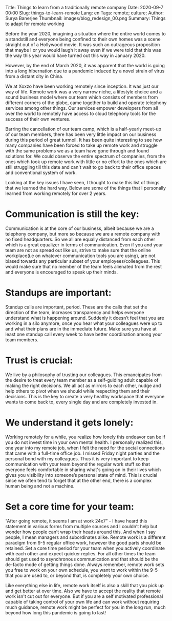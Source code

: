 Title: Things to learn from a traditionally remote company
Date: 2020-09-7 00:00 
Slug: things-to-learn-remote
Lang: en 
Tags: remote; culture; 
Author: Surya Banerjee
Thumbnail: images/blog_redesign_00.png
Summary: Things to adapt for remote working

Before the year 2020, imagining a situation where the entire world comes to a standstill and everyone being confined to their own homes was a scene straight out of a Hollywood movie. It was such an outrageous proposition that maybe I or you would laugh it away even if we were told that this was the way this year would have turned out this way in January 2020.

However, by the end of March 2020, it was apparent that the world is going into a long hibernation due to a pandemic induced by a novel strain of virus from a distant city in China. 

We at Xoxzo have been working remotely since inception. It was just our way of life. Remote work was a very narrow niche, a lifestyle choice and a sound business model where our team which consists of members from different corners of the globe, came together to build and operate telephony services among other things. Our services empower developers from all over the world to remotely have access to cloud telephony tools for the success of their own ventures.

Barring the cancellation of our team camp, which is a half-yearly meet-up of our team members, there has been very little impact on our business during this period of great turmoil. It has been quite interesting to see how many companies have been forced to take up remote work and struggle with the same problems we as a team have gone through and found solutions for. We could observe the entire spectrum of companies, from the ones which took up remote work with little or no effort to the ones which are still struggling till this date and can't wait to go back to their office spaces and conventional system of work.

Looking at the key issues I have seen, I thought to make this list of things that we learned the hard way. Below are some of the things that I personally learned from working remotely for over 2 years.


# Communication is still the key:
Communication is at the core of our business, albeit because we are a telephony company, but more so because we are a remote company with no fixed headquarters. So we all are equally distanced from each other which is a great equalizer in terms of communication. Even if you and your team are not as spread out like us, strive to make sure that the online workplace(i.e on whatever communication tools you are using), are not biased towards any particular subset of your employees/colleagues. This would make sure that no member of the team feels alienated from the rest and everyone is encouraged to speak up their minds.


# Standups are important:
Standup calls are important, period. These are the calls that set the direction of the team, increases transparency and helps everyone understand what is happening around. Suddenly it doesn’t feel that you are working in a silo anymore, once you hear what your colleagues were up to and what their plans are in the immediate future.  Make sure you have at least one standup call every week to have better coordination among your team members.


# Trust is crucial:
We live by a philosophy of trusting our colleagues. This emancipates from the desire to treat every team member as a self-guiding adult capable of making the right decisions. We all act as mirrors to each other, nudge and help others to pivot when we should while respecting them and their decisions. This is the key to create a very healthy workspace that everyone wants to come back to, every single day and are completely invested in.


# We understand it gets lonely:
Working remotely for a while, you realize how lonely this endeavor can be if you do not invest time in your own mental health. I personally realized this, one year into my remote job, when I felt the need for the social connections that came with a full-time office job. I missed Friday night parties and the personal bond with my colleagues. Thus it is very important to keep communication with your team beyond the regular work stuff so that everyone feels comfortable in sharing what's going on in their lives which gives you visibility into someone’s personal state of mind. This is crucial since we often tend to forget that at the other end, there is a complex human being and not a machine.


# Set a core time for your team:
“After going remote, it seems I am at work 24x7” - I have heard this statement in various forms from multiple sources and I couldn’t help but wonder how people can’t wrap their heads around this. And when I say people, I mean managers and subordinates alike. Remote work is a different paradigm from 9-5 regular office work, however the good parts should be retained. Set a core time period for your team when you actively coordinate with each other and expect quicker replies. For all other times the team should get used to asynchronous communication and that should be the de-facto mode of getting things done. Always remember, remote work sets you free to work on your own schedule, you want to work within the 9-5 that you are used to, or beyond that, is completely your own choice.


Like everything else in life, remote work itself is also a skill that you pick up and get better at over time. Also we have to accept the reality that remote work isn't cut out for everyone. But if you are a self motivated professional capable of taking control of your own life and can work without requiring much guidance, remote work might be perfect for you in the long run, much beyond how long this pandemic is going to last!

